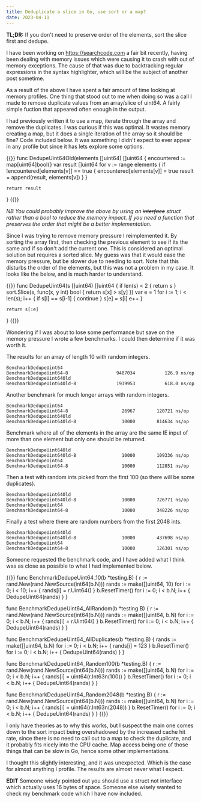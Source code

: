 ```yaml
---
title: Deduplicate a slice in Go, use sort or a map?
date: 2023-04-11
---
```


**TL;DR:** If you don't need to preserve order of the elements, sort the slice first and dedupe.

I have been working on https://searchcode.com a fair bit recently, having been dealing with memory issues which were causing it to crash with out of memory exceptions. The cause of that was due to backtracking regular expressions in the syntax highlighter, which will be the subject of another post sometime.

As a result of the above I have spent a fair amount of time looking at memory profiles. One thing that stood out to me when doing so was a call I made to remove duplicate values from an array/slice of uint64. A fairly simple fuction that appeared often enough in the output.

I had previously written it to use a map, iterate through the array and remove the duplicates. I was curious if this was optimal. It wastes memory creating a map, but it does a single iteration of the array so it should be fine? Code included below. It was something I didn't expect to ever appear in any profile but since it has lets explore some options.

{{<highlight go>}}
func DedupeUint64Old(elements []uint64) []uint64 {
	encountered := map[uint64]bool{}
	var result []uint64
	for v := range elements {
		if !encountered[elements[v]] == true {
			encountered[elements[v]] = true
			result = append(result, elements[v])
		}
	}

	return result
}
{{</highlight>}}

*NB You could probably improve the above by using an ~~interface~~ struct rather than a bool to reduce the memory impact. If you need a function that preserves the order that might be a better implementation.*

Since I was trying to remove memory pressure I reimplemented it. By sorting the array first, then checking the previous element to see if its the same and if so don't add the current one. This is considered an optimal solution but requires a sorted slice. My guess was that it would ease the memory pressure, but be slower due to needing to sort. Note that this disturbs the order of the elements, but this was not a problem in my case. It looks like the below, and is much harder to understand.

{{<highlight go>}}
func DedupeUint64(s []uint64) []uint64 {
	if len(s) < 2 {
		return s
	}
	sort.Slice(s, func(x, y int) bool { return s[x] > s[y] })
	var e = 1
	for i := 1; i < len(s); i++ {
		if s[i] == s[i-1] {
			continue
		}
		s[e] = s[i]
		e++
	}

	return s[:e]
}
{{</highlight>}}


Wondering if I was about to lose some performance but save on the memory pressure I wrote a few benchmarks. I could then determine if it was worth it.

The results for an array of length 10 with random integers.

```
BenchmarkDedupeUint64
BenchmarkDedupeUint64-8             	 9487034	       126.9 ns/op
BenchmarkDedupeUint64Old
BenchmarkDedupeUint64Old-8   	         1939953	       618.0 ns/op
```

Another benchmark for much longer arrays with random integers.

```
BenchmarkDedupeUint64
BenchmarkDedupeUint64-8             	   26967	    120721 ns/op
BenchmarkDedupeUint64Old
BenchmarkDedupeUint64Old-8   	           10000	    814634 ns/op
```

Benchmark where all of the elements in the array are the same IE input of more than one element but only one should be returned.

```
BenchmarkDedupeUint64Old
BenchmarkDedupeUint64Old-8   	           10000	    109336 ns/op
BenchmarkDedupeUint64
BenchmarkDedupeUint64-8             	   10000	    112851 ns/op
```

Then a test with random ints picked from the first 100 (so there will be some duplicates).

```
BenchmarkDedupeUint64Old
BenchmarkDedupeUint64Old-8   	           10000	    726771 ns/op
BenchmarkDedupeUint64
BenchmarkDedupeUint64-8             	   10000	    348226 ns/op
```

Finally a test where there are random numbers from the first 2048 ints.

```
BenchmarkDedupeUint64Old
BenchmarkDedupeUint64Old-8   	           10000	    437698 ns/op
BenchmarkDedupeUint64
BenchmarkDedupeUint64-8             	   10000	    126301 ns/op
```

Someone requested the benchmark code, and I have added what I think was as close as possible to what I had implemented below.

{{<highlight go>}}
func BenchmarkDedupeUint64_10(b *testing.B) {
	r := rand.New(rand.NewSource(int64(b.N)))
	rands := make([]uint64, 10)
	for i := 0; i < 10; i++ {
		rands[i] = r.Uint64()
	}
	b.ResetTimer()
	for i := 0; i < b.N; i++ {
		DedupeUint64(rands)
	}
}

func BenchmarkDedupeUint64_AllRandom(b *testing.B) {
	r := rand.New(rand.NewSource(int64(b.N)))
	rands := make([]uint64, b.N)
	for i := 0; i < b.N; i++ {
		rands[i] = r.Uint64()
	}
	b.ResetTimer()
	for i := 0; i < b.N; i++ {
		DedupeUint64(rands)
	}
}

func BenchmarkDedupeUint64_AllDuplicates(b *testing.B) {
	rands := make([]uint64, b.N)
	for i := 0; i < b.N; i++ {
		rands[i] = 123
	}
	b.ResetTimer()
	for i := 0; i < b.N; i++ {
		DedupeUint64(rands)
	}
}

func BenchmarkDedupeUint64_Random100(b *testing.B) {
	r := rand.New(rand.NewSource(int64(b.N)))
	rands := make([]uint64, b.N)
	for i := 0; i < b.N; i++ {
		rands[i] = uint64(r.Int63n(100))
	}
	b.ResetTimer()
	for i := 0; i < b.N; i++ {
		DedupeUint64(rands)
	}
}

func BenchmarkDedupeUint64_Random2048(b *testing.B) {
	r := rand.New(rand.NewSource(int64(b.N)))
	rands := make([]uint64, b.N)
	for i := 0; i < b.N; i++ {
		rands[i] = uint64(r.Int63n(2048))
	}
	b.ResetTimer()
	for i := 0; i < b.N; i++ {
		DedupeUint64(rands)
	}
}
{{</highlight>}}

I only have theories as to why this works, but I suspect the main one comes down to the sort impact being overshadowed by the increased cache hit rate, since there is no need to call out to a map to check the duplicate, and it probably fits nicely into the CPU cache. Map access being one of those things that can be slow in Go, hence some other implementations.

I thought this slightly interesting, and it was unexpected. Which is the case for almost anything I profile. The results are almost never what I expect.

**EDIT** Someone wisely pointed out you should use a struct not interface which actually uses 16 bytes of space. Someone else wisely wanted to check my benchmark code which I have now included.
